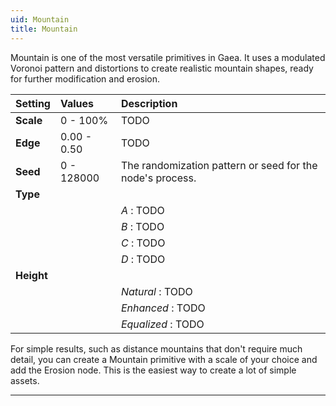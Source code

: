 ```yaml
---
uid: Mountain
title: Mountain
---
```


Mountain is one of the most versatile primitives in Gaea. It uses a modulated Voronoi pattern and distortions to create realistic mountain shapes, ready for further modification and erosion.

| Setting    | Values      | Description                                               |
| :--------- | :---------- | :-------------------------------------------------------- |
| **Scale**  | 0 - 100%    | TODO                                                      |
| **Edge**   | 0.00 - 0.50 | TODO                                                      |
| **Seed**   | 0 - 128000  | The randomization pattern or seed for the node's process. |
| **Type**   |             |
|            |             | *A* : TODO                                                |
|            |             | *B* : TODO                                                |
|            |             | *C* : TODO                                                |
|            |             | *D* : TODO                                                |
| **Height** |             |
|            |             | *Natural* : TODO                                          |
|            |             | *Enhanced* : TODO                                         |
|            |             | *Equalized* : TODO                                        |



For simple results, such as distance mountains that don't require much detail, you can create a Mountain primitive with a scale of your choice and add the Erosion node. This is the easiest way to create a lot of simple assets.

***

<!--examples-->